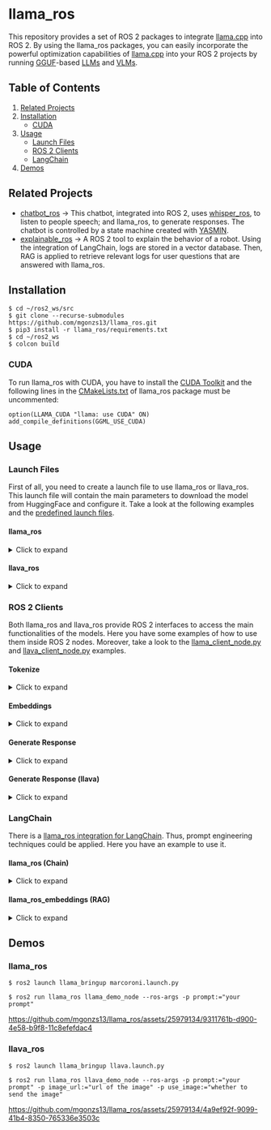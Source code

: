 # llama_ros

This repository provides a set of ROS 2 packages to integrate [llama.cpp](https://github.com/ggerganov/llama.cpp) into ROS 2. By using the llama_ros packages, you can easily incorporate the powerful optimization capabilities of [llama.cpp](https://github.com/ggerganov/llama.cpp) into your ROS 2 projects by running [GGUF](https://github.com/ggerganov/ggml/blob/master/docs/gguf.md)-based [LLMs](https://huggingface.co/models?sort=trending&search=gguf+7b) and [VLMs](https://huggingface.co/models?sort=trending&search=gguf+llava).

## Table of Contents

1. [Related Projects](#related-projects)
2. [Installation](#installation)
   - [CUDA](#cuda)
3. [Usage](#usage)
   - [Launch Files](#launch-files)
   - [ROS 2 Clients](#ros-2-clients)
   - [LangChain](#langchain)
4. [Demos](#demos)

## Related Projects

- [chatbot_ros](https://github.com/mgonzs13/chatbot_ros) &rarr; This chatbot, integrated into ROS 2, uses [whisper_ros](https://github.com/mgonzs13/whisper_ros/tree/main), to listen to people speech; and llama_ros, to generate responses. The chatbot is controlled by a state machine created with [YASMIN](https://github.com/uleroboticsgroup/yasmin).
- [explainable_ros](https://github.com/Dsobh/explainable_ROS) &rarr; A ROS 2 tool to explain the behavior of a robot. Using the integration of LangChain, logs are stored in a vector database. Then, RAG is applied to retrieve relevant logs for user questions that are answered with llama_ros.

## Installation

```shell
$ cd ~/ros2_ws/src
$ git clone --recurse-submodules https://github.com/mgonzs13/llama_ros.git
$ pip3 install -r llama_ros/requirements.txt
$ cd ~/ros2_ws
$ colcon build
```

### CUDA

To run llama_ros with CUDA, you have to install the [CUDA Toolkit](https://developer.nvidia.com/cuda-toolkit) and the following lines in the [CMakeLists.txt](llama_ros/CMakeLists.txt) of llama_ros package must be uncommented:

```
option(LLAMA_CUDA "llama: use CUDA" ON)
add_compile_definitions(GGML_USE_CUDA)
```

## Usage

### Launch Files

First of all, you need to create a launch file to use llama_ros or llava_ros. This launch file will contain the main parameters to download the model from HuggingFace and configure it. Take a look at the following examples and the [predefined launch files](llama_bringup/launch).

#### llama_ros

<details>
<summary>Click to expand</summary>

```python
from launch import LaunchDescription
from llama_bringup.utils import create_llama_launch


def generate_launch_description():

    return LaunchDescription([
        create_llama_launch(
            n_ctx=2048, # context of the LLM in tokens
            n_batch=8, # batch size in tokens
            n_gpu_layers=0, # layers to load in GPU
            n_threads=1, # threads
            n_predict=2048, # max tokens, -1 == inf

            model_repo="TheBloke/Marcoroni-7B-v3-GGUF", # Hugging Face repo
            model_filename="marcoroni-7b-v3.Q4_K_M.gguf", # model file in repo

            prefix="\n\n### Instruction:\n", # prefix to add at the start of the prompt
            suffix="\n\n### Response:\n", # suffix to add at the end of the prompt
            stop="### Instruction:\n", # stop sequence

            system_prompt_type="alpaca" # system prompt type
        )
    ])
```

```shell
$ ros2 launch llama_bringup marcoroni.launch.py
```

</details>

#### llava_ros

<details>
<summary>Click to expand</summary>

```python
from launch import LaunchDescription
from llama_bringup.utils import create_llama_launch

def generate_launch_description():

    return LaunchDescription([
        create_llama_launch(
            use_llava=True, # enable llava
            embedding=False, # disable embeddings

            n_ctx=8192, # context of the LLM in tokens, use a huge context size to load images
            n_batch=512, # batch size in tokens
            n_gpu_layers=33, # layers to load in GPU
            n_threads=1, # threads
            n_predict=8192, # max tokens, -1 == inf

            model_repo="cjpais/llava-1.6-mistral-7b-gguf", # Hugging Face repo
            model_filename="llava-v1.6-mistral-7b.Q4_K_M.gguf", # model file in repo

            mmproj_repo="cjpais/llava-1.6-mistral-7b-gguf", # Hugging Face repo
            mmproj_filename="mmproj-model-f16.gguf", # mmproj file in repo

            prefix="[INST]", # prefix to add at the start of the prompt
            suffix="[/INST]", # suffix to add at the start of the prompt
            stop="[INST]", # stop sequence

            system_prompt_type="mistral" # system prompt type
        )
    ])

```

```shell
$ ros2 launch llama_bringup llava.launch.py
```

</details>

### ROS 2 Clients

Both llama_ros and llava_ros provide ROS 2 interfaces to access the main functionalities of the models. Here you have some examples of how to use them inside ROS 2 nodes. Moreover, take a look to the [llama_client_node.py](llama_ros/llama_ros/llama_client_node.py) and [llava_client_node.py](llama_ros/llama_ros/llava_client_node.py) examples.

#### Tokenize

<details>
<summary>Click to expand</summary>

```python
from rclpy.node import Node
from llama_msgs.srv import Tokenize


class ExampleNode(Node):
    def __init__(self) -> None:
        super().__init__("example_node")

        # create the client
        self.srv_client = self.create_client(Tokenize, "/llama/tokenize")

        # create the request
        req = Tokenize.Request()
        req.prompt = "Example text"

        # call the tokenize service
        self.srv_client.wait_for_service()
        res = self.srv_client.call(req)
        tokens = res.tokens
```

</details>

#### Embeddings

<details>
<summary>Click to expand</summary>

```python
from rclpy.node import Node
from llama_msgs.srv import Embeddings


class ExampleNode(Node):
    def __init__(self) -> None:
        super().__init__("example_node")

        # create the client
        self.srv_client = self.create_client(Embeddings, "/llama/generate_embeddings")

        # create the request
        req = Embeddings.Request()
        req.prompt = "Example text"
        req.normalize = True

        # call the embedding service
        self.srv_client.wait_for_service()
        res = self.srv_client.call(req)
        embeddings = res.embeddings
```

</details>

#### Generate Response

<details>
<summary>Click to expand</summary>

```python
import rclpy
from rclpy.node import Node
from rclpy.action import ActionClient
from llama_msgs.action import GenerateResponse


class ExampleNode(Node):
    def __init__(self) -> None:
        super().__init__("example_node")

        # create the client
        self.action_client = ActionClient(
            self, GenerateResponse, "/llama/generate_response")

        # create the goal and set the sampling config
        goal = GenerateResponse.Goal()
        goal.prompt = self.prompt
        goal.sampling_config.temp = 0.2

        # wait for the server and send the goal
        self.action_client.wait_for_server()
        send_goal_future = self.action_client.send_goal_async(
            goal)

        # wait for the server
        rclpy.spin_until_future_complete(self, send_goal_future)
        get_result_future = send_goal_future.result().get_result_async()

        # wait again and take the result
        rclpy.spin_until_future_complete(self, get_result_future)
        result: GenerateResponse.Result = get_result_future.result().result
```

</details>

#### Generate Response (llava)

<details>
<summary>Click to expand</summary>

```python
import cv2
from cv_bridge import CvBridge

import rclpy
from rclpy.node import Node
from rclpy.action import ActionClient
from llama_msgs.action import GenerateResponse


class ExampleNode(Node):
    def __init__(self) -> None:
        super().__init__("example_node")

        # create a cv bridge for the image
        self.cv_bridge = CvBridge()

        # create the client
        self.action_client = ActionClient(
            self, GenerateResponse, "/llama/generate_response")

        # create the goal and set the sampling config
        goal = GenerateResponse.Goal()
        goal.prompt = self.prompt
        goal.sampling_config.temp = 0.2

        # add your image to the goal
        image = cv2.imread("/path/to/your/image", cv2.IMREAD_COLOR)
        goal.image = self.cv_bridge.cv2_to_imgmsg(image)

        # wait for the server and send the goal
        self.action_client.wait_for_server()
        send_goal_future = self.action_client.send_goal_async(
            goal)

        # wait for the server
        rclpy.spin_until_future_complete(self, send_goal_future)
        get_result_future = send_goal_future.result().get_result_async()

        # wait again and take the result
        rclpy.spin_until_future_complete(self, get_result_future)
        result: GenerateResponse.Result = get_result_future.result().result
```

</details>

### LangChain

There is a [llama_ros integration for LangChain](llama_ros/llama_ros/langchain/). Thus, prompt engineering techniques could be applied. Here you have an example to use it.

#### llama_ros (Chain)

<details>
<summary>Click to expand</summary>

```python
import rclpy
from llama_ros.langchain import LlamaROS
from langchain.prompts import PromptTemplate
from langchain_core.output_parsers import StrOutputParser


rclpy.init()

# create the llama_ros llm for langchain
llm = LlamaROS()

# create a prompt template
prompt_template = "tell me a joke about {topic}"
prompt = PromptTemplate(
    input_variables=["topic"],
    template=prompt_template
)

# create a chain with the llm and the prompt template
chain = prompt | model | StrOutputParser()

# run the chain
text = llm_chain.invoke({"topic": "bears"})

rclpy.shutdown()
```

</details>

#### llama_ros_embeddings (RAG)

<details>
<summary>Click to expand</summary>

```python
import rclpy
from langchain_community.vectorstores import Chroma
from llama_ros.langchain import LlamaROSEmbeddings


rclpy.init()

# create the llama_ros embeddings for lanchain
embeddings = LlamaROSEmbeddings()

# create a vector database and assign it
db = Chroma(embedding_function=embeddings)

# create the retriever
retriever = self.db.as_retriever(search_kwargs={"k": 5})

# add your texts
db.add_texts(texts=["your_texts"])

# retrieve documents
docuemnts = self.retriever.get_relevant_documents("your_query")

rclpy.shutdown()
```

</details>

## Demos

### llama_ros

```shell
$ ros2 launch llama_bringup marcoroni.launch.py
```

```shell
$ ros2 run llama_ros llama_demo_node --ros-args -p prompt:="your prompt"
```

<!-- https://user-images.githubusercontent.com/25979134/229344687-9dda3446-9f1f-40ab-9723-9929597a042c.mp4 -->

https://github.com/mgonzs13/llama_ros/assets/25979134/9311761b-d900-4e58-b9f8-11c8efefdac4

### llava_ros

```shell
$ ros2 launch llama_bringup llava.launch.py
```

```shell
$ ros2 run llama_ros llava_demo_node --ros-args -p prompt:="your prompt" -p image_url:="url of the image" -p use_image:="whether to send the image"
```

https://github.com/mgonzs13/llama_ros/assets/25979134/4a9ef92f-9099-41b4-8350-765336e3503c

